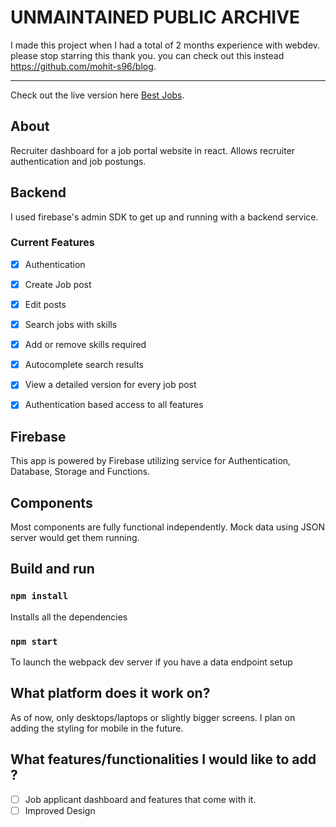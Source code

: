 # UNMAINTAINED PUBLIC ARCHIVE
I made this project when I had a total of 2 months experience with webdev. please stop starring this thank you. you can check out this instead https://github.com/mohit-s96/blog. 


---

Check out the live version here [Best Jobs](https://bestjobs-a6f12.web.app/).

## About

Recruiter dashboard for a job portal website in react. Allows recruiter authentication and job postungs.

## Backend

I used firebase's admin SDK to get up and running with a backend service.

### Current Features

- [x] Authentication

- [x] Create Job post

- [x] Edit posts

- [x] Search jobs with skills

- [x] Add or remove skills required

- [x] Autocomplete search results

- [x] View a detailed version for every job post

- [x] Authentication based access to all features

## Firebase

This app is powered by Firebase utilizing service for Authentication, Database, Storage and Functions.

## Components

Most components are fully functional independently. Mock data using JSON server would get them running.

## Build and run

### `npm install`

Installs all the dependencies

### `npm start`

To launch the webpack dev server if you have a data endpoint setup

## What platform does it work on?

As of now, only desktops/laptops or slightly bigger screens. I plan on adding the styling for mobile in the future.

## What features/functionalities I would like to add ?

- [ ] Job applicant dashboard and features that come with it.
- [ ] Improved Design
